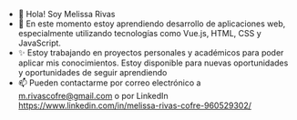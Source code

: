 - 👋 Hola! Soy Melissa Rivas
- 🌱 En este momento estoy aprendiendo desarrollo de aplicaciones web, especialmente utilizando tecnologías como Vue.js, HTML, CSS y JavaScript.
- ✨ Estoy trabajando en proyectos personales y académicos para poder aplicar mis conocimientos. Estoy disponible para nuevas oportunidades y oportunidades de seguir aprendiendo
- 📫 Pueden contactarme por correo electrónico a m.rivascofre@gmail.com o por LinkedIn https://www.linkedin.com/in/melissa-rivas-cofre-960529302/


<!---
MelissaRivas494/MelissaRivas494 is a ✨ special ✨ repository because its `README.md` (this file) appears on your GitHub profile.
You can click the Preview link to take a look at your changes.
--->
